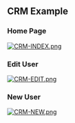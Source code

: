 ## CRM Example

### Home Page
[![CRM-INDEX.png](https://i.postimg.cc/T3ks4CtZ/CRM-INDEX.png)](https://postimg.cc/18qMgchH)

### Edit User
[![CRM-EDIT.png](https://i.postimg.cc/xdh40qD5/CRM-EDIT.png)](https://postimg.cc/mc3wjLr1)

### New User
[![CRM-NEW.png](https://i.postimg.cc/sgCqWMvN/CRM-NEW.png)](https://postimg.cc/KRQ0Sv7P)
